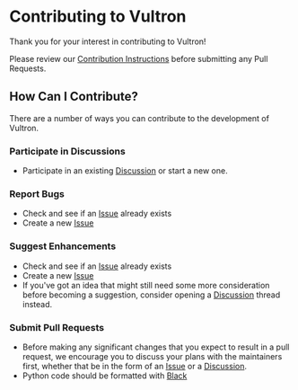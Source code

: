 # Contributing to Vultron

Thank you for your interest in contributing to Vultron!

Please review our [Contribution Instructions](https://github.com/CERTCC/Vultron/blob/main/ContributionInstructions.md)
before submitting any Pull Requests.

<!--
## Code of Conduct

TODO write me 
-->

## How Can I Contribute?

There are a number of ways you can contribute to the development of Vultron.

### Participate in Discussions

- Participate in an existing [Discussion](https://github.com/CERTCC/Vultron/discussions) or start a new one.

### Report Bugs

- Check and see if an [Issue](https://github.com/CERTCC/Vultron/issues) already exists
- Create a new [Issue](https://github.com/CERTCC/Vultron/issues/new)

### Suggest Enhancements

- Check and see if an [Issue](https://github.com/CERTCC/Vultron/issues) already exists
- Create a new [Issue](https://github.com/CERTCC/Vultron/issues/new)
- If you've got an idea that might still need some more consideration before becoming a suggestion, consider opening a [Discussion](https://github.com/CERTCC/Vultron/discussions) thread instead.

### Submit Pull Requests

- Before making any significant changes that you expect to result in a pull request, we encourage you to discuss your plans with
the maintainers first, whether that be in the form of an [Issue](https://github.com/CERTCC/Vultron/issues) or a [Discussion](https://github.com/CERTCC/Vultron/discussions).
- Python code should be formatted with [Black](https://black.readthedocs.io/en/stable/)
